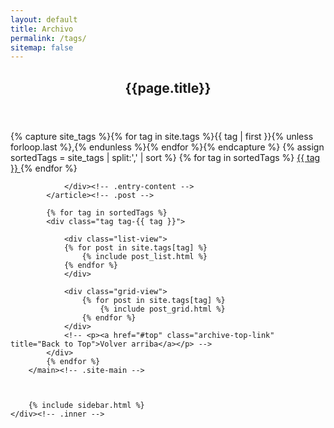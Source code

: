 ```yaml
---
layout: default
title: Archivo
permalink: /tags/
sitemap: false
---
```

<div class="site-content">
    <div class="inner">
        <main class="site-main">
            <article class="post">
                <header class="entry-header">
                    <div class="entry-header-wrap">  
                        <h1 class="entry-title">{{page.title}}</h1>
                    </div>
                </header><!-- .entry-header -->
                <div class="entry-content">
                    <div class="archive-tags-list">
                        {% capture site_tags %}{% for tag in site.tags %}{{ tag | first }}{% unless forloop.last %},{% endunless %}{% endfor %}{% endcapture %}
                        {% assign sortedTags = site_tags | split:',' | sort %}
                        {% for tag in sortedTags %}
                        <a class="tag-selector-{{ tag }}" href="#{{ tag | cgi_escape }}">{{ tag }} </a>
                        {% endfor %}
                    </div>

                </div><!-- .entry-content -->
            </article><!-- .post -->

            {% for tag in sortedTags %}
            <div class="tag tag-{{ tag }}">

                <div class="list-view">
                {% for post in site.tags[tag] %}
                    {% include post_list.html %}
                {% endfor %}
                </div>
                
                <div class="grid-view">
                    {% for post in site.tags[tag] %}
                        {% include post_grid.html %}
                    {% endfor %}
                </div>
                <!-- <p><a href="#top" class="archive-top-link" title="Back to Top">Volver arriba</a></p> -->
            </div>
            {% endfor %}
        </main><!-- .site-main -->



        {% include sidebar.html %}
    </div><!-- .inner -->
</div><!-- .site-content -->


<script src="{{ site.baseurl }}/js/plugins.js?{{site.time | date: '%s%N'}}"></script>
<script src="{{ site.baseurl }}/js/tags.js?{{site.time | date: '%s%N'}}"></script>
